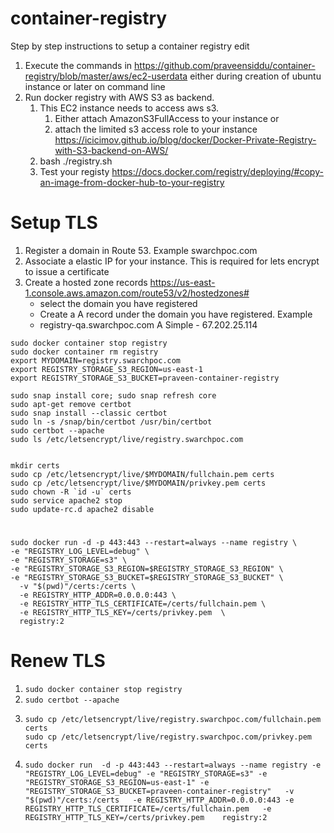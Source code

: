 # container-registry
Step by step instructions to setup a container registry
edit
1. Execute the commands in https://github.com/praveensiddu/container-registry/blob/master/aws/ec2-userdata either during creation of ubuntu instance or later on command line
1. Run docker registry with AWS S3 as backend. 
   1. This EC2 instance needs to access aws s3. 
      1. Either attach AmazonS3FullAccess to your instance or 
      1. attach the limited s3 access role to your instance https://icicimov.github.io/blog/docker/Docker-Private-Registry-with-S3-backend-on-AWS/
   4. bash ./registry.sh
   5. Test your registy https://docs.docker.com/registry/deploying/#copy-an-image-from-docker-hub-to-your-registry
  

# Setup TLS
1. Register a domain in Route 53. Example swarchpoc.com
1. Associate a elastic IP for your instance. This is required for lets encrypt to issue a certificate
1. Create a hosted zone records https://us-east-1.console.aws.amazon.com/route53/v2/hostedzones# 
   * select the domain you have registered 
   * Create a A record under the domain you have registered. Example 
   * registry-qa.swarchpoc.com	A	Simple	-	67.202.25.114
```
sudo docker container stop registry
sudo docker container rm registry
export MYDOMAIN=registry.swarchpoc.com
export REGISTRY_STORAGE_S3_REGION=us-east-1
export REGISTRY_STORAGE_S3_BUCKET=praveen-container-registry

sudo snap install core; sudo snap refresh core
sudo apt-get remove certbot
sudo snap install --classic certbot
sudo ln -s /snap/bin/certbot /usr/bin/certbot
sudo certbot --apache
sudo ls /etc/letsencrypt/live/registry.swarchpoc.com


mkdir certs
sudo cp /etc/letsencrypt/live/$MYDOMAIN/fullchain.pem certs
sudo cp /etc/letsencrypt/live/$MYDOMAIN/privkey.pem certs
sudo chown -R `id -u` certs
sudo service apache2 stop
sudo update-rc.d apache2 disable
```

# 
```
sudo docker run -d -p 443:443 --restart=always --name registry \
-e "REGISTRY_LOG_LEVEL=debug" \
-e "REGISTRY_STORAGE=s3" \
-e "REGISTRY_STORAGE_S3_REGION=$REGISTRY_STORAGE_S3_REGION" \
-e "REGISTRY_STORAGE_S3_BUCKET=$REGISTRY_STORAGE_S3_BUCKET" \
  -v "$(pwd)"/certs:/certs \
  -e REGISTRY_HTTP_ADDR=0.0.0.0:443 \
  -e REGISTRY_HTTP_TLS_CERTIFICATE=/certs/fullchain.pem \
  -e REGISTRY_HTTP_TLS_KEY=/certs/privkey.pem  \
  registry:2
```
# Renew TLS
1. `sudo docker container stop registry`
1. `sudo certbot --apache`
1. 
   ```
   sudo cp /etc/letsencrypt/live/registry.swarchpoc.com/fullchain.pem certs
   sudo cp /etc/letsencrypt/live/registry.swarchpoc.com/privkey.pem certs
   ```
1.
   ```
   sudo docker run  -d -p 443:443 --restart=always --name registry -e "REGISTRY_LOG_LEVEL=debug" -e "REGISTRY_STORAGE=s3" -e "REGISTRY_STORAGE_S3_REGION=us-east-1" -e    "REGISTRY_STORAGE_S3_BUCKET=praveen-container-registry"   -v "$(pwd)"/certs:/certs   -e REGISTRY_HTTP_ADDR=0.0.0.0:443 -e     REGISTRY_HTTP_TLS_CERTIFICATE=/certs/fullchain.pem   -e REGISTRY_HTTP_TLS_KEY=/certs/privkey.pem    registry:2
   ```



